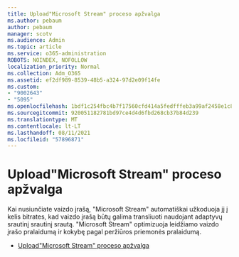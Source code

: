 ```yaml
---
title: Upload"Microsoft Stream" proceso apžvalga
ms.author: pebaum
author: pebaum
manager: scotv
ms.audience: Admin
ms.topic: article
ms.service: o365-administration
ROBOTS: NOINDEX, NOFOLLOW
localization_priority: Normal
ms.collection: Adm_O365
ms.assetid: ef2df989-8539-48b5-a324-97d2e09f14fe
ms.custom:
- "9002643"
- "5095"
ms.openlocfilehash: 1bdf1c254fbc4b7f17560cfd414a5fedfffeb3a99af2458e1c8f0a889ddd97bb
ms.sourcegitcommit: 920051182781bd97ce4d4d6fbd268cb37b84d239
ms.translationtype: MT
ms.contentlocale: lt-LT
ms.lasthandoff: 08/11/2021
ms.locfileid: "57896871"
---
```

# <a name="upload-process-overview-in-microsoft-stream"></a>Upload"Microsoft Stream" proceso apžvalga

Kai nusiunčiate vaizdo įrašą, "Microsoft Stream" automatiškai užkoduoja jį į kelis bitrates, kad vaizdo įrašą būtų galima transliuoti naudojant adaptyvų srautinį srautinį srautą. "Microsoft Stream" optimizuoja leidžiamo vaizdo įrašo pralaidumą ir kokybę pagal peržiūros priemonės pralaidumą.

- [Upload"Microsoft Stream" proceso apžvalga](https://docs.microsoft.com/stream/upload-process-overview)
